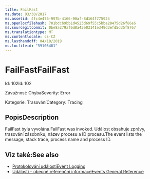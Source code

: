 ```yaml
---
title: FailFast
ms.date: 03/30/2017
ms.assetid: 4fc4e476-997b-4166-90af-8d164f775924
ms.openlocfilehash: 701bdcb9bb1d4523d69f55c5bba28475d26f86e6
ms.sourcegitcommit: 0be8a279af6d8a43e03141e349d3efd5d35f8767
ms.translationtype: MT
ms.contentlocale: cs-CZ
ms.lasthandoff: 04/18/2019
ms.locfileid: "59105401"
---
```

# <a name="failfast"></a><span data-ttu-id="ddd2e-102">FailFast</span><span class="sxs-lookup"><span data-stu-id="ddd2e-102">FailFast</span></span>
<span data-ttu-id="ddd2e-103">Id: 102</span><span class="sxs-lookup"><span data-stu-id="ddd2e-103">Id: 102</span></span>  
  
 <span data-ttu-id="ddd2e-104">Závažnost: Chyba</span><span class="sxs-lookup"><span data-stu-id="ddd2e-104">Severity: Error</span></span>  
  
 <span data-ttu-id="ddd2e-105">Kategorie: Trasování</span><span class="sxs-lookup"><span data-stu-id="ddd2e-105">Category: Tracing</span></span>  
  
## <a name="description"></a><span data-ttu-id="ddd2e-106">Popis</span><span class="sxs-lookup"><span data-stu-id="ddd2e-106">Description</span></span>  
 <span data-ttu-id="ddd2e-107">FailFast byla vyvolána.</span><span class="sxs-lookup"><span data-stu-id="ddd2e-107">FailFast was invoked.</span></span> <span data-ttu-id="ddd2e-108">Událost obsahuje zprávy, trasování zásobníku, název procesu a ID procesu.</span><span class="sxs-lookup"><span data-stu-id="ddd2e-108">The event lists the message, stack trace, process name and process ID.</span></span>  
  
## <a name="see-also"></a><span data-ttu-id="ddd2e-109">Viz také:</span><span class="sxs-lookup"><span data-stu-id="ddd2e-109">See also</span></span>

- [<span data-ttu-id="ddd2e-110">Protokolování událostí</span><span class="sxs-lookup"><span data-stu-id="ddd2e-110">Event Logging</span></span>](../../../../../docs/framework/wcf/diagnostics/event-logging/index.md)
- [<span data-ttu-id="ddd2e-111">Události – obecné referenční informace</span><span class="sxs-lookup"><span data-stu-id="ddd2e-111">Events General Reference</span></span>](../../../../../docs/framework/wcf/diagnostics/event-logging/events-general-reference.md)
